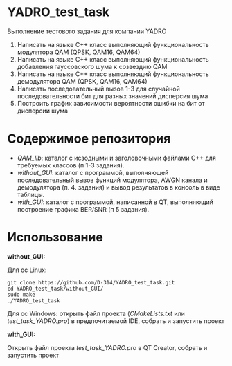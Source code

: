 # YADRO_test_task
Выполнение тестового задания для компании YADRO
1.	Написать на языке С++ класс выполняющий функциональность модулятора QAM (QPSK, QAM16, QAM64)
2.	Написать на языке С++ класс выполняющий функциональность добавления гауссовского шума к созвездию QAM
3.	Написать на языке С++ класс выполняющий функциональность демодулятора QAM (QPSK, QAM16, QAM64)
4.	Написать последовательный вызов 1-3 для случайной последовательности бит для разных значений дисперсия шума
5.	Построить график зависимости вероятности ошибки на бит от дисперсии шума
# Содержимое репозитория
* *QAM_lib*: каталог с исзодными и заголовочными файлами С++ для требуемых классов (п 1-3 задания).
* *without_GUI*: каталог с программой, выполняющей последовательный вызов функций модулятора, AWGN канала и демодулятора (п. 4. задания) и вывод результатов в консоль в виде таблицы.
* *with_GUI*: каталог с программой, написанной в QT, выполняющий построение графика BER/SNR (п 5 задания).
# Использование
**without_GUI:**

Для ос Linux:
```
git clone https://github.com/D-314/YADRO_test_task.git
cd YADRO_test_task/without_GUI/
sudo make
./YADRO_test_task
```

Для ос Windows: открыть файл проекта (*CMakeLists.txt* или *test_task_YADRO.pro*) в предпочитаемой IDE, собрать и запустить проект

**with_GUI:**

Открыть файл проекта *test_task_YADRO.pro* в QT Creator, собрать и запустить проект
